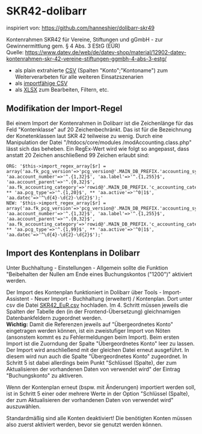 # SKR42-dolibarr

inspiriert von: https://github.com/hanneshier/dolibarr-skr49

Kontenrahmen SKR42 für Vereine, Stiftungen und gGmbH - zur Gewinnermittlung gem. § 4 Abs. 3 EStG (EÜR)\
Quelle: https://www.datev.de/web/de/datev-shop/material/12902-datev-kontenrahmen-skr-42-vereine-stiftungen-ggmbh-4-abs-3-estg/

- als plain extrahierte [CSV](skr42_extract.csv) (Spalten "Konto";"Kontoname") zum Weiterverarbeten für alle weiteren Einsatzszenarien
- als [importfähige CSV](SKR42_EuR.csv)
- als [XLSX](SKR42_EuR.xlsx) zum Bearbeiten, Filtern, etc. 

## Modifikation der Import-Regel

Bei einem Import der Kontenrahmen in Dolibarr ist die Zeichenlänge für das Feld "Kontenklasse" auf 20 Zeichenbechränkt. Das ist für die Bezeichnung der Konetenklassen laut SKR 42 teilweise zu wenig. Durch eine Manipulation der Datei "/htdocs/core/modules
/modAccounting.class.php" lässt sich das beheben. Ein RegEx-Wert wird wie folgt so angepasst, dass anstatt 20 Zeichen anschließend 99 Zeichen erlaubt sind:

	ORG: '$this->import_regex_array[$r] = array('aa.fk_pcg_version'=>'pcg_version@'.MAIN_DB_PREFIX.'accounting_system', 'aa.account_number'=>'^.{1,32}$', 'aa.label'=>'^.{1,255}$', 'aa.account_parent'=>'^.{0,32}$', 'aa.fk_accounting_category'=>'rowid@'.MAIN_DB_PREFIX.'c_accounting_category', ** 'aa.pcg_type'=>'^.{1,20}$', ** 'aa.active'=>'^0|1$', 'aa.datec'=>'^\d{4}-\d{2}-\d{2}$');'
    NEW: '$this->import_regex_array[$r] = array('aa.fk_pcg_version'=>'pcg_version@'.MAIN_DB_PREFIX.'accounting_system', 'aa.account_number'=>'^.{1,32}$', 'aa.label'=>'^.{1,255}$', 'aa.account_parent'=>'^.{0,32}$', 'aa.fk_accounting_category'=>'rowid@'.MAIN_DB_PREFIX.'c_accounting_category', ** 'aa.pcg_type'=>'^.{1,99}$', ** 'aa.active'=>'^0|1$', 'aa.datec'=>'^\d{4}-\d{2}-\d{2}$');'

## Import des Kontenplans in Dolibarr

Unter Buchhaltung - Einstellungen - Allgemein sollte die Funktion "Beibehalten der Nullen am Ende eines Buchungskontos ("1200")" aktiviert werden.

Der Import des Kontenplan funktioniert in Dolibarr über Tools - Import-Assistent - Neuer Import - Buchhaltung (erweitert) / Kontenplan. Dort unter csv die Datei [SKR42_EuR.csv](SKR42_EuR.csv) hochladen. Im 4. Schritt müssen jeweils die Spalten der Tabelle den (in der Frontend-Übersetzung) gleichnamigen Datenbankfeldern zugeordnet werden.\
**Wichtig:**  Damit die Referenzen jeweils auf "Übergeordnetes Konto" eingetragen werden können, ist ein zweistufiger Import von Nöten (ansonstem kommt es zu Fehlermeldungen beim Import). Beim ersten Import ist die Zuorndung der Spalte "Übergeordnetes Konto" leer zu lassen.\
Der Import wird anschließend mit der gleichen Datei erneut ausgeführt. In diesem wird nun auch die Spalte "Übergeordnetes Konto" zugeordnet. In Schritt 5 ist dabei allerdings beim Punkt "Schlüssel (Spalte), der zum Aktualisieren der vorhandenen Daten von verwendet wird" der Eintrag "Buchungskonto" zu aktiveren.

Wenn der Kontenplan erneut (bspw. mit Änderungen) importiert werden soll, ist in Schritt 5 einer oder mehrere Werte in der Option "Schlüssel (Spalte), der zum Aktualisieren der vorhandenen Daten von verwendet wird" auszuwählen.

Standardmäßig sind alle Konten deaktiviert! Die benötigten Konten müssen also zuerst aktiviert werden, bevor sie genutzt werden können.